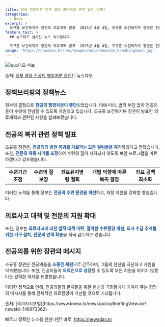 ```yaml
---
title: 전공 행정처분 정부 결정 중단으로 혼란 있는 상황!
categories:
  - News
excerpt: >
  조규홍 보건복지부 장관의 의료개혁 발표  2023년 4월 4일, 조규홍 보건복지부 장관은 전공의 복귀와 관련…
feature_text: >
  ## 뉴스다오 실시간 뉴스 속보입니다.

  조규홍 보건복지부 장관의 의료개혁 발표  2023년 4월 4일, 조규홍 보건복지부 장관은 전공의 복귀와 관련…
image: 'https://newsdao.kr/res/images/meta/newsdao_breakingnews.jpg'
---
```


![뉴스다오 속보](https://newsdao.kr/res/images/meta/newsdao_breakingnews.jpg)

<p>출처: <a href="https://newsdao.kr/4088" rel="dofollow">정부 결정 전공의 행정처분 중단!</a> | 뉴스다오</p>

<h2 data-ke-size="size26">정책브리핑의 정책뉴스</h2>
<p data-ke-size="size16"></p>
정부의 결정으로 <b><span style="color: #1a5490;">전공의 행정처분이 중단</span></b>되었습니다. 이에 따라, 법적 부담 없이 전공의들이 수련에 전념할 수 있도록 지원되고 있습니다. 조규홍 보건복지부 장관이 발표한 의료개혁과 관련된 사항을 살펴보겠습니다.

<h2 data-ke-size="size26">전공의 복귀 관련 정책 발표</h2>
<p data-ke-size="size16"></p>
조규홍 장관은, <b><span style="color: #1a5490;">전공의의 병원 복귀를 가로막는 모든 걸림돌을 제거</span></b>하겠다고 전했습니다. 또한, <b><span style="color: #1a5490;">전문의 취득 시기를 조정</span></b>하여 수련의 질이 저하되지 않도록 보완 프로그램을 마련하겠다고 강조했습니다.

<table>
  <tr>
    <td style="text-align: center; height: 17px;"><b>수련기간 조정</b></td>
    <td style="text-align: center; height: 17px;"><b>수련의 질 보장</b></td>
    <td style="text-align: center; height: 17px;"><b>진료유지명령 철회</b></td>
    <td style="text-align: center; height: 17px;"><b>개별 의향에 따른 복귀 결정</b></td>
    <td style="text-align: center; height: 17px;"><b>진료 공백 최소화</b></td>
  </tr>
</table>

이러한 노력을 통해 정부는 <b><span style="color: #1a5490;">전공의 수련 환경을 개선</span></b>하고, 재정 지원을 강화할 방침입니다.

<h2 data-ke-size="size26">의료사고 대책 및 전문의 지원 확대</h2>
<p data-ke-size="size16"></p>
또한, 정부는 <b><span style="color: #1a5490;">의료사고에 대한 법적 대책 마련</span></b>, <b><span style="color: #1a5490;">열악한 수련환경 개선</span></b>, <b><span style="color: #1a5490;">의사 수급 추계를 위한 기구 설치</span></b>, <b><span style="color: #1a5490;">전문의 인력 확충</span></b>을 적극 검토하고 있습니다.

<h2 data-ke-size="size26">전공의를 위한 장관의 메시지</h2>
<p data-ke-size="size16"></p>
조규홍 장관은 전공의들을 <b><span style="color: #1a5490;">소중한 재원</span></b>으로 간주하며, 그들의 헌신을 극찬하고 지원을 약속했습니다. 또한, 전공의들이 <b><span style="color: #1a5490;">의료인으로 성장</span></b>할 수 있도록 모든 지원을 아끼지 않겠다는 강력한 의지를 표명했습니다.

이러한 정책으로 인해, 전공의들의 환자들을 위한 헌신과 국민들에게 가져다 주는 희망의 메시지를 통해 전체적인 의료환경이 개선될 것으로 기대됩니다.

<p data-ke-size="size16"></p>
출처: [국가지식포털](https://www.korea.kr/news/policyBriefingView.do?newsId=148973362) 

빠르고 정확한 뉴스를 원한다면? 바로, <a href="https://newsdao.kr" rel="dofollow">https://newsdao.kr</a>


